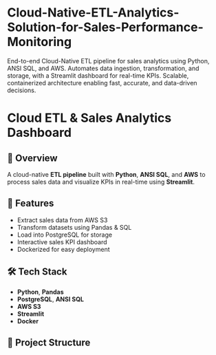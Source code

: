 # Cloud-Native-ETL-Analytics-Solution-for-Sales-Performance-Monitoring
End-to-end Cloud-Native ETL pipeline for sales analytics using Python, ANSI SQL, and AWS. Automates data ingestion, transformation, and storage, with a Streamlit dashboard for real-time KPIs. Scalable, containerized architecture enabling fast, accurate, and data-driven decisions.

# Cloud ETL & Sales Analytics Dashboard

## 📌 Overview
A cloud-native **ETL pipeline** built with **Python**, **ANSI SQL**, and **AWS** to process sales data and visualize KPIs in real-time using **Streamlit**.

## 🚀 Features
- Extract sales data from AWS S3
- Transform datasets using Pandas & SQL
- Load into PostgreSQL for storage
- Interactive sales KPI dashboard
- Dockerized for easy deployment

## 🛠 Tech Stack
- **Python**, **Pandas**
- **PostgreSQL**, **ANSI SQL**
- **AWS S3**
- **Streamlit**
- **Docker**

## 📂 Project Structure
